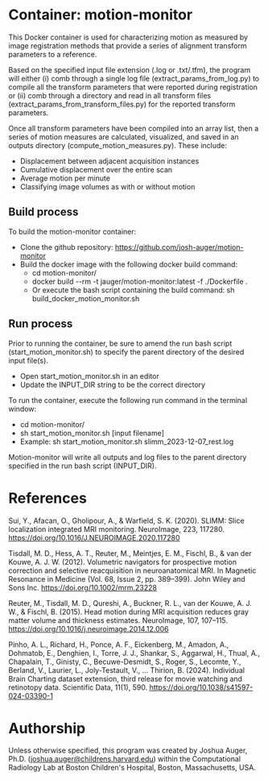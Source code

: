 # Container: motion-monitor
This Docker container is used for characterizing motion as measured by image registration methods that provide a series 
of alignment transform parameters to a reference.

Based on the specified input file extension (.log or .txt/.tfm), the program will either (i) comb through a single log 
file (extract_params_from_log.py) to compile all the transform parameters that were reported during registration or 
(ii) comb through a directory and read in all transform files (extract_params_from_transform_files.py) for the reported 
transform parameters.

Once all transform parameters have been compiled into an array list, then a series of motion measures are calculated,
visualized, and saved in an outputs directory (compute_motion_measures.py). These include:
- Displacement between adjacent acquisition instances
- Cumulative displacement over the entire scan
- Average motion per minute
- Classifying image volumes as with or without motion

## Build process
To build the motion-monitor container:
- Clone the github repository: https://github.com/josh-auger/motion-monitor
- Build the docker image with the following docker build command:
  - cd motion-monitor/
  - docker build --rm -t jauger/motion-monitor:latest -f ./Dockerfile .
  - Or execute the bash script containing the build command: sh build_docker_motion_monitor.sh

## Run process
Prior to running the container, be sure to amend the run bash script (start_motion_monitor.sh) to specify the parent
directory of the desired input file(s).
- Open start_motion_monitor.sh in an editor
- Update the INPUT_DIR string to be the correct directory

To run the container, execute the following run command in the terminal window:
- cd motion-monitor/
- sh start_motion_monitor.sh [input filename]
- Example: sh start_motion_monitor.sh slimm_2023-12-07_rest.log

Motion-monitor will write all outputs and log files to the parent directory specified in the run bash script 
(INPUT_DIR).


# References
Sui, Y., Afacan, O., Gholipour, A., & Warfield, S. K. (2020). SLIMM: Slice localization integrated MRI monitoring. 
NeuroImage, 223, 117280. https://doi.org/10.1016/J.NEUROIMAGE.2020.117280

Tisdall, M. D., Hess, A. T., Reuter, M., Meintjes, E. M., Fischl, B., & van der Kouwe, A. J. W. (2012). Volumetric 
navigators for prospective motion correction and selective reacquisition in neuroanatomical MRI. In Magnetic Resonance 
in Medicine (Vol. 68, Issue 2, pp. 389–399). John Wiley and Sons Inc. https://doi.org/10.1002/mrm.23228

Reuter, M., Tisdall, M. D., Qureshi, A., Buckner, R. L., van der Kouwe, A. J. W., & Fischl, B. (2015). Head motion 
during MRI acquisition reduces gray matter volume and thickness estimates. NeuroImage, 107, 107–115. 
https://doi.org/10.1016/j.neuroimage.2014.12.006

Pinho, A. L., Richard, H., Ponce, A. F., Eickenberg, M., Amadon, A., Dohmatob, E., Denghien, I., Torre, J. J., 
Shankar, S., Aggarwal, H., Thual, A., Chapalain, T., Ginisty, C., Becuwe-Desmidt, S., Roger, S., Lecomte, Y., 
Berland, V., Laurier, L., Joly-Testault, V., … Thirion, B. (2024). Individual Brain Charting dataset extension, 
third release for movie watching and retinotopy data. Scientific Data, 11(1), 590. 
https://doi.org/10.1038/s41597-024-03390-1

# Authorship
Unless otherwise specified, this program was created by Joshua Auger, Ph.D. (joshua.auger@childrens.harvard.edu) within 
the Computational Radiology Lab at Boston Children's Hospital, Boston, Massachusetts, USA.